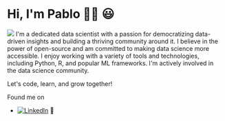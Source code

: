 # Hi, I'm Pablo 👋🏾 :smiley:

<img src="https://www.google.com/url?sa=i&url=https%3A%2F%2Fes.123rf.com%2Fphoto_81132162_garabato-colorido-del-avatar-del-hombre-moreno-sobre-la-ilustraci%25C3%25B3n-del-vector-del-fondo-blanco.html&psig=AOvVaw2iy2dcf3e4mvtgeDDKoHcm&ust=1694730120423000&source=images&cd=vfe&opi=89978449&ved=0CBAQjRxqFwoTCNDUwOjPqIEDFQAAAAAdAAAAABAE">
I'm a dedicated data scientist with a passion for democratizing data-driven insights and building a thriving community around it. I believe in the power of open-source and am committed to making data science more accessible. I enjoy working with a variety of tools and technologies, including Python, R, and popular ML frameworks. I'm actively involved in the data science community.

Let's code, learn, and grow together!



Found me on

- <a href="https://www.linkedin.com/in/pablo-alberto-duque-marin-426334155/"><img src="https://img.shields.io/badge/LinkedIn--_.svg?style=social&logo=linkedin" alt="LinkedIn"></a> 💼

